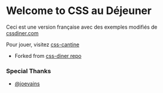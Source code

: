 # Welcome to CSS au Déjeuner

Ceci est une version française avec des exemples modifiés de [cssdiner.com](http://cssdiner.com/)

Pour jouer, visitez [css-cantine](http://wptemplates.pehaa.com/css-cantine/)

- Forked from [css-diner repo](https://github.com/flukeout/css-diner/)

### Special Thanks

- [@joevains](https://twitter.com/joevains)
